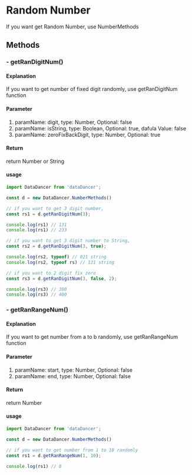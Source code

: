 # Random Number

If you want get Random Number, use NumberMethods

## Methods

### - getRanDigitNum()

#### Explanation

If you want to get number of fixed digit randomly, use getRanDigitNum function

#### Parameter

1. paramName: digit, type: Number, Optional: false
2. paramName: isString, type: Boolean, Optional: true, dafula Value: false
3. paramName: zeroFixBackDigit, type: Number, Optional: true

#### Return

return Number or String

#### usage

```js
import DataDancer from 'dataDancer';

const d = new DataDancer.NumberMethods()

// if you want to get 3 digit number,
const rs1 = d.getRanDigitNum(3);

console.log(rs1) // 131
console.log(rs1) // 233

// if you want to get 3 digit number to String,
const rs2 = d.getRanDigitNum(3, true);

console.log(rs2, typeof) // 021 string
console.log(rs2, typeof rs) // 121 string

// if you want to 2 digit fix zero 
const rs3 = d.getRanDigitNum(3, false, 2);

console.log(rs3) // 300
console.log(rs3) // 400
```

### - getRanRangeNum()

#### Explanation

If you want to get number from a to b randomly, use getRanRangeNum function

#### Parameter

1. paramName: start, type: Number, Optional: false
2. paramName: end, type: Number, Optional: false

#### Return

return Number

#### usage

```js
import DataDancer from 'dataDancer';

const d = new DataDancer.NumberMethods()

// if you want to get number from 1 to 10 randomly
const rs1 = d.getRanRangeNum(1, 10);

console.log(rs1) // 8
```